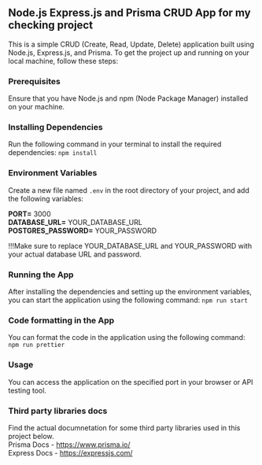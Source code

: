 ## Node.js Express.js and Prisma CRUD App for my checking project

This is a simple CRUD (Create, Read, Update, Delete) application built using Node.js, Express.js, and Prisma.
To get the project up and running on your local machine, follow these steps:

### Prerequisites

Ensure that you have Node.js and npm (Node Package Manager) installed on your machine.

### Installing Dependencies

Run the following command in your terminal to install the required dependencies:
`npm install`<br>

### Environment Variables
Create a new file named `.env` in the root directory of your project, and add the following variables:<br>

**PORT=** 3000<br>
**DATABASE_URL=** YOUR_DATABASE_URL<br>
**POSTGRES_PASSWORD=** YOUR_PASSWORD<br>

!!!Make sure to replace YOUR_DATABASE_URL and YOUR_PASSWORD with your actual database URL and password.

### Running the App
After installing the dependencies and setting up the environment variables, you can start the application using the following command:
`npm run start`

### Code formatting in the App
You can format the code in the application using the following command:
`npm run prettier`

### Usage
You can access the application on the specified port in your browser or API testing tool.

### Third party libraries docs
Find the actual documnetation for some third party libraries used in this project below.<br>
Prisma Docs - https://www.prisma.io/<br>
Express Docs - https://expressjs.com/

